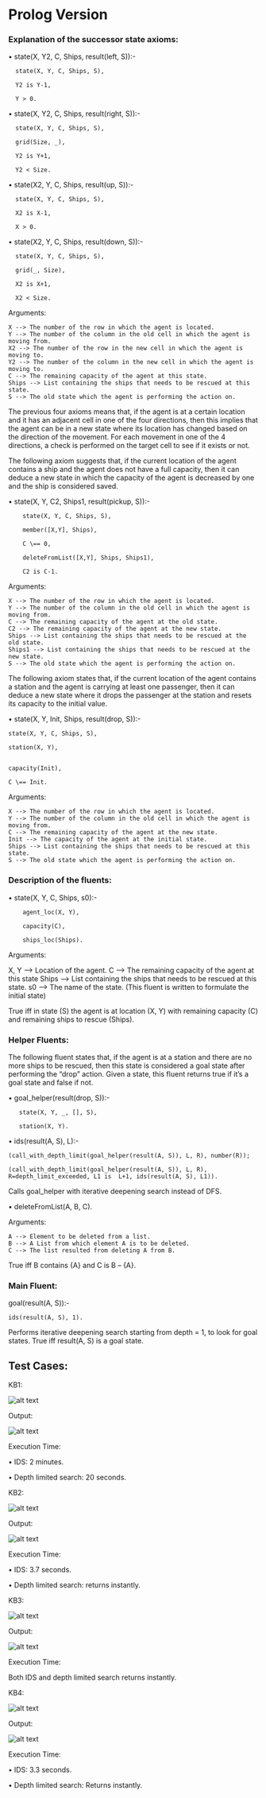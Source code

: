 # Prolog Version

### Explanation of the successor state axioms:

•	state(X, Y2, C, Ships, result(left, S)):-

	  state(X, Y, C, Ships, S),

	  Y2 is Y-1,

	  Y > 0.

•	state(X, Y2, C, Ships, result(right, S)):-

	  state(X, Y, C, Ships, S),

	  grid(Size, _),

	  Y2 is Y+1,

	  Y2 < Size.
  

•	state(X2, Y, C, Ships, result(up, S)):-

	  state(X, Y, C, Ships, S),

	  X2 is X-1,

	  X > 0.
  

•	state(X2, Y, C, Ships, result(down, S)):-

	  state(X, Y, C, Ships, S),

	  grid(_, Size),

	  X2 is X+1,

	  X2 < Size.
  
  
Arguments:

	X --> The number of the row in which the agent is located.
	Y --> The number of the column in the old cell in which the agent is moving from.
	X2 --> The number of the row in the new cell in which the agent is moving to.
	Y2 --> The number of the column in the new cell in which the agent is moving to.
	C --> The remaining capacity of the agent at this state.
	Ships --> List containing the ships that needs to be rescued at this state.
	S --> The old state which the agent is performing the action on.


The previous four axioms means that, if the agent is at a certain location and it has an adjacent cell in one of the four directions, then this implies that the agent can be in a new state where its location has changed based on the direction of the movement. For each movement in one of the 4 directions, a check is performed on the target cell to see if it exists or not.


The following axiom suggests that, if the current location of the agent contains a ship and the agent does not have a full capacity, then it can deduce a new state in which the capacity of the agent is decreased by one and the ship is considered saved.

•	state(X, Y, C2, Ships1, result(pickup, S)):-

	    state(X, Y, C, Ships, S),

	    member([X,Y], Ships),

	    C \== 0,

	    deleteFromList([X,Y], Ships, Ships1),

	    C2 is C-1.

Arguments:

	X --> The number of the row in which the agent is located.
	Y --> The number of the column in the old cell in which the agent is moving from.
	C --> The remaining capacity of the agent at the old state.
	C2 --> The remaining capacity of the agent at the new state.
	Ships --> List containing the ships that needs to be rescued at the old state.
	Ships1 --> List containing the ships that needs to be rescued at the new state.
	S --> The old state which the agent is performing the action on.	


The following axiom states that, if the current location of the agent contains a station and the agent is carrying at least one passenger, then it can deduce a new state where it drops the passenger at the station and resets its capacity to the initial value.

• state(X, Y, Init, Ships, result(drop, S)):-

	state(X, Y, C, Ships, S),

	station(X, Y),


	capacity(Init),

	C \== Init.

Arguments:

	X --> The number of the row in which the agent is located.
	Y --> The number of the column in the old cell in which the agent is moving from.
	C --> The remaining capacity of the agent at the new state.
	Init --> The capacity of the agent at the initial state.
	Ships --> List containing the ships that needs to be rescued at this state.
	S --> The old state which the agent is performing the action on.	

### Description of the fluents:

•	state(X, Y, C, Ships, s0):-

	    agent_loc(X, Y),

	    capacity(C),

	    ships_loc(Ships).

Arguments:

  X, Y --> Location of the agent.
  C --> The remaining capacity of the agent at this state
  Ships --> List containing the ships that needs to be rescued at this state.
  s0 --> The name of the state. (This fluent is written to formulate the initial state)

True iff in state (S) the agent is at location (X, Y) with remaining capacity (C) and remaining ships to rescue (Ships). 

### Helper Fluents:

The following fluent states that, if the agent is at a station and there are no more ships to be rescued, then this state is considered a goal state after performing the “drop” action. Given a state, this fluent returns true if it’s a goal state and false if not.
 
•	goal_helper(result(drop, S)):-

       state(X, Y, _, [], S),

       station(X, Y).

•	ids(result(A, S), L):-

	(call_with_depth_limit(goal_helper(result(A, S)), L, R), number(R));
	
	(call_with_depth_limit(goal_helper(result(A, S)), L, R), R=depth_limit_exceeded, L1 is  L+1, ids(result(A, S), L1)).

Calls goal_helper with iterative deepening search instead of DFS.


•	deleteFromList(A, B, C).

Arguments: 

	A --> Element to be deleted from a list.
	B --> A List from which element A is to be deleted.
	C --> The list resulted from deleting A from B.

True iff B contains {A} and C is B – {A}.

### Main Fluent:

goal(result(A, S)):-

	ids(result(A, S), 1).

Performs iterative deepening search starting from depth = 1, to look for goal states.
True iff result(A, S) is a goal state.


## Test Cases:

KB1:

![alt text](https://github.com/moo3030/Coast-Guard-Ai-Project/blob/main/Results/KB1.png)
 
Output: 

![alt text](https://github.com/moo3030/Coast-Guard-Ai-Project/blob/main/Results/Out1.png)
 
 
Execution Time: 
	
•	IDS: 2 minutes.

•	Depth limited search: 20 seconds.

KB2:

![alt text](https://github.com/moo3030/Coast-Guard-Ai-Project/blob/main/Results/KB2.png)

Output:

![alt text](https://github.com/moo3030/Coast-Guard-Ai-Project/blob/main/Results/Out2.png)

Execution Time: 
	
•	IDS: 3.7 seconds.

•	Depth limited search: returns instantly.


KB3:

 ![alt text](https://github.com/moo3030/Coast-Guard-Ai-Project/blob/main/Results/KB3.png)

Output:

 ![alt text](https://github.com/moo3030/Coast-Guard-Ai-Project/blob/main/Results/Out3.png)


Execution Time: 

Both IDS and depth limited search returns instantly.

KB4:

![alt text](https://github.com/moo3030/Coast-Guard-Ai-Project/blob/main/Results/KB4.png)
 
Output:

 ![alt text](https://github.com/moo3030/Coast-Guard-Ai-Project/blob/main/Results/Out4.png)


Execution Time: 

•	IDS: 3.3 seconds.

•	Depth limited search: Returns instantly. 
